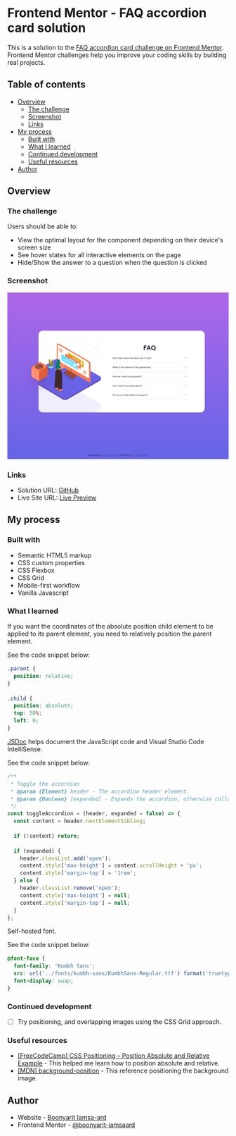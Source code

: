 # Frontend Mentor - FAQ accordion card solution

This is a solution to the [FAQ accordion card challenge on Frontend Mentor](https://www.frontendmentor.io/challenges/faq-accordion-card-XlyjD0Oam). Frontend Mentor challenges help you improve your coding skills by building real projects.

## Table of contents

- [Overview](#overview)
  - [The challenge](#the-challenge)
  - [Screenshot](#screenshot)
  - [Links](#links)
- [My process](#my-process)
  - [Built with](#built-with)
  - [What I learned](#what-i-learned)
  - [Continued development](#continued-development)
  - [Useful resources](#useful-resources)
- [Author](#author)

## Overview

### The challenge

Users should be able to:

- View the optimal layout for the component depending on their device's screen size
- See hover states for all interactive elements on the page
- Hide/Show the answer to a question when the question is clicked

### Screenshot

![](./static/design/screenshot.webp)

### Links

- Solution URL: [GitHub](https://github.com/boonyarit-iamsaard/fm-faq-accordion-card)
- Live Site URL: [Live Preview](https://boonyarit-iamsaard.github.io/fm-faq-accordion-card/)

## My process

### Built with

- Semantic HTML5 markup
- CSS custom properties
- CSS Flexbox
- CSS Grid
- Mobile-first workflow
- Vanilla Javascript

### What I learned

If you want the coordinates of the absolute position child element to be applied to its parent element, you need to relatively position the parent element.

See the code snippet below:

```css
.parent {
  position: relative;
}

.child {
  position: absolute;
  top: 50%;
  left: 0;
}
```

[JSDoc](https://jsdoc.app/) helps document the JavaScript code and Visual Studio Code IntelliSense.

See the code snippet below:

```js
/**
 * Toggle the accordion
 * @param {Element} header - The accordion header element.
 * @param {Boolean} [expanded] - Expands the accordion, otherwise collapses it (default: false).
 */
const toggleAccordion = (header, expanded = false) => {
  const content = header.nextElementSibling;

  if (!content) return;

  if (expanded) {
    header.classList.add('open');
    content.style['max-height'] = content.scrollHeight + 'px';
    content.style['margin-top'] = '1rem';
  } else {
    header.classList.remove('open');
    content.style['max-height'] = null;
    content.style['margin-top'] = null;
  }
};
```

Self-hosted font.

See the code snippet below:

```css
@font-face {
  font-family: 'Kumbh Sans';
  src: url('../fonts/kumbh-sans/KumbhSans-Regular.ttf') format('truetype');
  font-display: swap;
}
```

### Continued development

- [ ] Try positioning, and overlapping images using the CSS Grid approach.

### Useful resources

- [[FreeCodeCamp] CSS Positioning – Position Absolute and Relative Example](https://www.freecodecamp.org/news/css-positioning-position-absolute-and-relative/) - This helped me learn how to position absolute and relative.
- [[MDN] background-position](https://developer.mozilla.org/en-US/docs/Web/CSS/background-position) - This reference positioning the background image.

## Author

- Website - [Boonyarit Iamsa-ard](https://github.com/boonyarit-iamsaard)
- Frontend Mentor - [@boonyarit-iamsaard](https://www.frontendmentor.io/profile/boonyarit-iamsaard)
